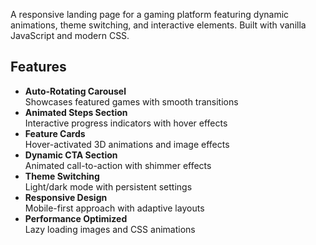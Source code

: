 A responsive landing page for a gaming platform featuring dynamic animations, theme switching, and interactive elements. Built with vanilla JavaScript and modern CSS.

## Features

- **Auto-Rotating Carousel**  
  Showcases featured games with smooth transitions
- **Animated Steps Section**  
  Interactive progress indicators with hover effects
- **Feature Cards**  
  Hover-activated 3D animations and image effects
- **Dynamic CTA Section**  
  Animated call-to-action with shimmer effects
- **Theme Switching**  
  Light/dark mode with persistent settings
- **Responsive Design**  
  Mobile-first approach with adaptive layouts
- **Performance Optimized**  
  Lazy loading images and CSS animations

